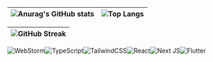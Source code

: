 | ![Anurag's GitHub stats](https://github-readme-stats.vercel.app/api?username=lnngn&theme=graywhite&hide_border=true)| ![Top Langs](https://github-readme-stats.vercel.app/api/top-langs/?username=lnngn&theme=graywhite&layout=compact&langs_count=8&hide_border=true&card_width=400) |
| :---: | :---: | 

| ![GitHub Streak](https://streak-stats.demolab.com/?user=lnngn&card_width=1000&theme=graywhite&hide_border=true)|
| :---: | 

![WebStorm](https://img.shields.io/badge/webstorm-143?style=for-the-badge&logo=webstorm&logoColor=black&color=black&labelColor=94d2bd)![TypeScript](https://img.shields.io/badge/typescript-%23007ACC.svg?style=for-the-badge&logo=typescript&logoColor=black&color=black&labelColor=e9d8a6)![TailwindCSS](https://img.shields.io/badge/tailwindcss-%2338B2AC.svg?style=for-the-badge&logo=tailwind-css&logoColor=black&color=black&labelColor=F991CC)![React](https://img.shields.io/badge/react-%2320232a.svg?style=for-the-badge&logo=react&logoColor=black&color=black&labelColor=64dfdf)![Next JS](https://img.shields.io/badge/Next-black?style=for-the-badge&logo=next.js&logoColor=black&color=black&labelColor=D3C2CE)![Flutter](https://img.shields.io/badge/Flutter-%2302569B.svg?style=for-the-badge&logo=Flutter&logoColor=black&color=black&labelColor=FB3640)



